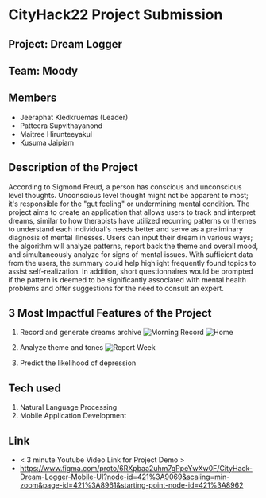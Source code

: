 # CityHack22 Project Submission
## Project: Dream Logger

## Team: Moody
## Members
- Jeeraphat Kledkruemas (Leader)
- Patteera Supvithayanond
- Maitree Hirunteeyakul
- Kusuma Jaipiam

## Description of the Project 
According to Sigmond Freud, a person has conscious and unconscious level thoughts. Unconscious level thought might not be apparent to most; it's responsible for the "gut feeling" or undermining mental condition.
The project aims to create an application that allows users to track and interpret dreams, similar to how therapists have utilized recurring patterns or themes to understand each individual's needs better and serve as a preliminary diagnosis of mental illnesses. Users can input their dream in various ways; the algorithm will analyze patterns, report back the theme and overall mood, and simultaneously analyze for signs of mental issues. With sufficient data from the users, the summary could help highlight frequently found topics to assist self-realization. In addition, short questionnaires would be prompted if the pattern is deemed to be significantly associated with mental health problems and offer suggestions for the need to consult an expert.

## 3 Most Impactful Features of the Project 
1. Record and generate dreams archive 
![Morning Record](https://user-images.githubusercontent.com/69179241/151686209-09701a1a-70f5-4657-a31d-17b5ff324c24.png)
![Home](https://user-images.githubusercontent.com/69179241/151686273-0b4ff767-d3d8-4cfe-ad0d-0cf45089c3ee.png)

2. Analyze theme and tones
![Report Week](https://user-images.githubusercontent.com/69179241/151686218-157efc2d-c3f3-435f-8068-11abb2f3646f.png)

3. Predict the likelihood of depression

## Tech used 
1. Natural Language Processing
2. Mobile Application Development

## Link
- < 3 minute Youtube Video Link for Project Demo >
- https://www.figma.com/proto/6RXpbaa2uhm7gPpeYwXw0F/CityHack-Dream-Logger-Mobile-UI?node-id=421%3A9069&scaling=min-zoom&page-id=421%3A8961&starting-point-node-id=421%3A8962
